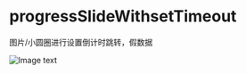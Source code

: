 # progressSlideWithsetTimeout
图片/小圆圈进行设置倒计时跳转，假数据

![Image text](https://github.com/Yahoo-back/Vue_login_menu/blob/master/reademe_static/main.jpg)
